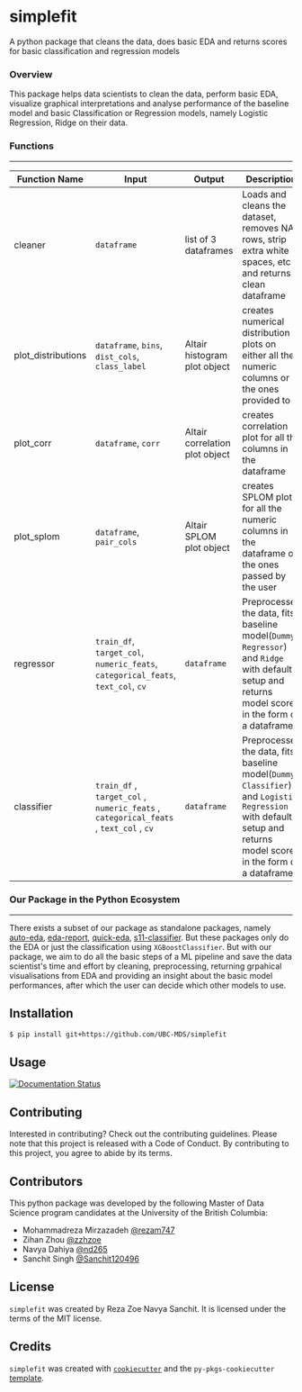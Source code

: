 # simplefit

A python package that cleans the data, does basic EDA and returns scores for basic classification and regression models
<br>

### Overview
This package helps data scientists to clean the data, perform basic EDA, visualize graphical interpretations and analyse performance of the baseline model and basic Classification or Regression models, namely Logistic Regression, Ridge on their data.


### Functions
---
| Function Name | Input                                                                                      | Output                        | Description                                                                                                                          |
|---------------|--------------------------------------------------------------------------------------------|-------------------------------|--------------------------------------------------------------------------------------------------------------------------------------|
| cleaner       | `dataframe`                                                                                | list of 3 dataframes          | Loads and cleans the dataset, removes NA rows, strip extra white spaces, etc  and returns clean dataframe                                                    |
| plot_distributions       | `dataframe`, `bins`, `dist_cols`, `class_label`              | Altair histogram plot object  | creates numerical distribution plots on either all the numeric columns or the ones provided to it  |
| plot_corr       | `dataframe`, `corr`              | Altair correlation plot object  | creates correlation plot for all the columns in the dataframe |
| plot_splom       | `dataframe`, `pair_cols`              | Altair SPLOM plot object  | creates SPLOM plot for all the numeric columns in the dataframe or the ones passed by the user |
| regressor     | `train_df`, `target_col`, `numeric_feats`, `categorical_feats`, `text_col`, `cv`           | `dataframe`                   | Preprocesses the data, fits baseline model(`Dummy Regressor`) and `Ridge` with default setup and returns model scores in the form of a dataframe               |
| classifier    | `train_df` ,  `target_col` ,  `numeric_feats` ,  `categorical_feats` ,  `text_col` ,  `cv` | `dataframe`                   | Preprocesses the data, fits baseline model(`Dummy Classifier`) and `Logistic Regression` with default setup and returns model scores in the form of a dataframe|



### Our Package in the Python Ecosystem
---
There exists a subset of our package as standalone packages, namely [auto-eda](https://pypi.org/project/auto-eda/), [eda-report](https://pypi.org/project/eda-report/), [quick-eda](https://pypi.org/project/quick-eda/), [s11-classifier](https://pypi.org/project/s11-classifier/). But these packages only do the EDA or just the classification using `XGBoostClassifier`. But with our package, we aim to do all the basic steps of a ML pipeline and save the data scientist's time and effort by cleaning, preprocessing, returning grpahical visualisations from EDA and providing an insight about the basic model performances, after which the user can decide which other models to use.


## Installation

```bash
$ pip install git+https://github.com/UBC-MDS/simplefit
```

## Usage

[![Documentation Status](https://readthedocs.org/projects/simplefit/badge/?version=latest)](https://simplefit.readthedocs.io/en/latest/?badge=latest)

## Contributing

Interested in contributing? Check out the contributing guidelines. Please note that this project is released with a Code of Conduct. By contributing to this project, you agree to abide by its terms.

## Contributors

This python package was developed by the following Master of Data Science program candidates at the University of the British Columbia:

- Mohammadreza Mirzazadeh [@rezam747](https://github.com/rezam747)
- Zihan Zhou              [@zzhzoe](https://github.com/zzhzoe)
- Navya Dahiya            [@nd265](https://github.com/nd265)
- Sanchit Singh           [@Sanchit120496](https://github.com/Sanchit120496)

## License

`simplefit` was created by Reza Zoe Navya Sanchit. It is licensed under the terms of the MIT license.

## Credits

`simplefit` was created with [`cookiecutter`](https://cookiecutter.readthedocs.io/en/latest/) and the `py-pkgs-cookiecutter` [template](https://github.com/py-pkgs/py-pkgs-cookiecutter).
